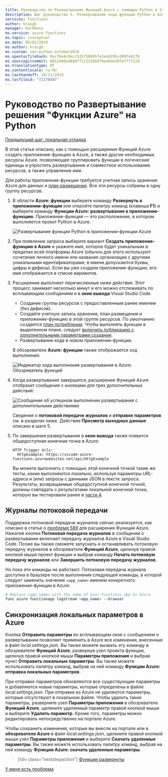 ```yaml
---
title: Руководство по Развертывание Функций Azure с помощью Python в Visual Studio Code
description: Шаг руководства 5. Развертывание кода функции Python в Azure и выполнение потоковой передачи журналов и синхронизации параметров между локальным проектом и Azure.
services: functions
author: kraigb
manager: barbkess
ms.service: azure-functions
ms.topic: conceptual
ms.date: 09/02/2019
ms.author: kraigb
ms.custom: seo-python-october2019
ms.openlocfilehash: 9acf6e4c0ecc5357580957e2ea9295cd89f441f0
ms.sourcegitcommit: 6012460ad8d6ff112226b8f9ea6da397ef77712d
ms.translationtype: HT
ms.contentlocale: ru-RU
ms.lasthandoff: 10/11/2019
ms.locfileid: "72278587"
---
```

# <a name="tutorial-deploy-azure-functions-in-python"></a>Руководство по Развертывание решения "Функции Azure" на Python

[Предыдущий шаг: локальная отладка](tutorial-vs-code-serverless-python-04.md)

В этой статье описано, как с помощью расширения Функций Azure создать приложение-функцию в Azure, а также другие необходимые ресурсы Azure. позволяющее группировать функции в логические единицы и упростить развертывание и совместное использование ресурсов, а также управление ими.

Для работы приложения-функции требуется учетная запись хранения Azure для данных и [план размещения](/azure/azure-functions/functions-scale#hosting-plan-support). Все эти ресурсы собраны в одну группу ресурсов.

1. В области **Azure: функции** выберите команду **Развернуть в приложении-функции** или откройте палитру команд (клавиша **F1**) и выберите команду **Функции Azure: развертывание в приложение-функцию**. Приложение-функция — это расположение, в котором выполняется проект Python в Azure.

    ![Развертывание функции Python в приложении-функции Azure](media/tutorial-vs-code-serverless-python/deploy-a-python-fuction-to-azure-function-app.png)

1. При появлении запроса выберите вариант **Создать приложение-функцию в Azure** и укажите имя, которое будет уникальным в пределах всей платформы Azure (обычно для этого используют сочетание личного имени или названия организации с другими уникальными идентификаторами; в имени допускаются буквы, цифры и дефисы). Если вы уже создали приложение-функцию, его имя отображается в списке вариантов.

1. Расширение выполняет перечисленные ниже действия. Этот процесс занимает несколько минут и его можно отслеживать по всплывающим сообщениям и в **окне вывода** Visual Studio Code.

    - Создание группы ресурсов с предоставленным ранее именем (без дефисов).
    - Создайте учетную запись хранения, план размещения и приложение-функцию в этой группе ресурсов. По умолчанию создается [план потребления](/azure/azure-functions/functions-scale#consumption-plan). Чтобы выполнять функции в выделенном плане, следует [включить публикацию с дополнительными параметрами создания](/azure/azure-functions/functions-develop-vs-code).
    - Развертывание кода в новом приложении-функции.

    В обозревателе **Azure: функции** также отображается ход выполнения:

    ![Индикатор хода выполнения развертывания в Azure: Обозреватель функций](media/tutorial-vs-code-serverless-python/deployment-progress-indicator-in-azure-function-explorer.png)

1. Когда развертывание завершится, расширение Функций Azure отобразит сообщение с кнопками для трех дополнительных действий:

    ![Сообщение об успешном выполнении развертывания с дополнительными действиями](media/tutorial-vs-code-serverless-python/azure-functions-deployment-success-with-additional-actions.png)

    Сведения о **потоковой передаче журналов** и **отправке параметров** см. в разделах ниже. Действие **Просмотр выходных данные** описано в шаге 5.

1. По завершении развертывания в **окне вывода** также появится общедоступная конечная точка в Azure:

    ```output
    HTTP Trigger Urls:
      HttpExample: https://vscode-azure-functions.azurewebsites.net/api/HttpExample
    ```

    Вы можете выполнить с помощью этой конечной точкой такие же тесты, какие выполняются локально, используя параметры URL-адреса и (или) запросы с данными JSON в тексте запроса. Результаты, возвращаемые общедоступной конечной точкой, должны совпадать с результатами локальной конечной точки, которую вы тестировали ранее в [части 4](tutorial-vs-code-serverless-python-04.md).

## <a name="stream-logs"></a>Журналы потоковой передачи

Поддержка потоковой передачи журналов сейчас реализуется, как описано в статье о [проблеме 589](https://github.com/microsoft/vscode-azurefunctions/issues/589) для расширения Функций Azure. Нажатие кнопки **Потоковая передача журналов** в сообщении о развертывании включает передачу журналов Azure в Visual Studio Code. Позже вы также сможете запускать и останавливать потоковую передачу журналов в обозревателе **Функций Azure**, щелкнув правой кнопкой мыши проект функции и выбрав команду **Начать потоковую передачу журналов** или **Завершить потоковую передачу журналов**.

Но пока эти команды не работают. Потоковая передача журнала доступна в браузере после выполнения следующей команды, в которой следует заменить значение `<app_name>` именем конкретного приложения-функции в Azure:

```bash
# Replace <app_name> with the name of your Functions app on Azure
func azure functionapp logstream <app_name> --browser
```

## <a name="sync-local-settings-to-azure"></a>Синхронизация локальных параметров в Azure

Кнопка **Отправить параметры** во всплывающем окне с сообщением о развертывании позволяет применить в Azure все изменения, внесенные в файл *local.settings.json*. Вы также можете вызвать эту команду в обозревателе **Функций Azure**, развернув узел проекта функции, щелкнув правой кнопкой мыши **Параметры приложения** и выбрав пункт **Отправить локальные параметры**. Вы также можете использовать палитру команд, выбрав на ней команду **Функции Azure: отправка локальных параметров**.

При отправке параметров обновляются все существующие параметры и добавляются новые параметры, которые определены в файле *local.settings.json*. При отправке из Azure не удаляются параметры, которые отсутствуют в локальном файле. Чтобы удалить такие параметры, разверните узел **Параметры приложения** в обозревателе **Функций Azure**, щелкните удаляемый параметр правой кнопкой мыши и выберите **Удалить параметр**. Кроме того, параметры можно редактировать непосредственно на портале Azure.

Чтобы сохранить изменения, которые вы внесли на портале или в **обозревателе Azure** в файл *local.settings.json*, щелкните правой кнопкой мыши узел **Параметры приложения** и выберите **Скачать удаленные параметры**. Вы также можете использовать палитру команд, выбрав на ней команду **Функции Azure: скачать удаленные параметры**.

> [!div class="nextstepaction"]
> [Функции развернуты](tutorial-vs-code-serverless-python-06.md)

[У меня есть проблема](https://www.research.net/r/PWZWZ52?tutorial=vscode-functions-python&step=05-deploy)
